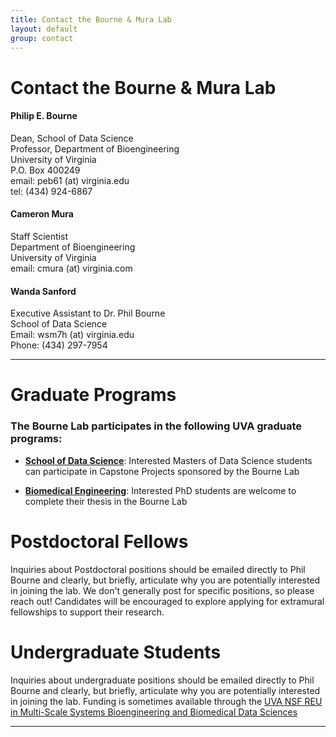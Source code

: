 ```yaml
---
title: Contact the Bourne & Mura Lab
layout: default
group: contact
---
```


# Contact the Bourne & Mura Lab


<div class="row">

<div class="col-md-4">

  <h4>Philip E. Bourne</h4>
  Dean, School of Data Science  <br>
  Professor, Department of Bioengineering  <br>
  University of Virginia   <br>
  P.O. Box 400249   <br>
  email: peb61 (at) virginia.edu <br>
  tel: (434) 924-6867

</div>

<div class="col-md-4">

  <h4>Cameron Mura</h4>
  Staff Scientist  <br>
  Department of Bioengineering  <br>
  University of Virginia   <br>
  email: cmura (at) virginia.com <br>

</div>

<div class="col-md-4">

  <h4> Wanda Sanford</h4>
  Executive Assistant to Dr. Phil Bourne<br>
  School of Data Science  <br>
  Email:  wsm7h (at) virginia.edu  <br>
  Phone: (434) 297-7954  <br>

</div>

</div>

***

# Graduate Programs

### The Bourne Lab participates in the following UVA graduate programs:  
  * **[School of Data Science](https://datascience.virginia.edu/)**: Interested Masters of Data Science students can participate in Capstone Projects sponsored by the Bourne Lab

  * **[Biomedical Engineering](https://engineering.virginia.edu/departments/biomedical-engineering)**: Interested PhD students are welcome to complete their thesis in the Bourne Lab

# Postdoctoral Fellows

Inquiries about Postdoctoral positions should be emailed directly to Phil Bourne and clearly, but briefly, articulate why you are potentially interested in joining the lab. We don't generally post for specific positions, so please reach out! Candidates will be encouraged to explore applying for extramural fellowships to support their research.

# Undergraduate Students

Inquiries about undergraduate positions should be emailed directly to Phil Bourne and clearly, but briefly, articulate why you are potentially interested in joining the lab. Funding is sometimes available through the [UVA NSF REU in Multi-Scale Systems Bioengineering and Biomedical Data Sciences](https://engineering.virginia.edu/departments/biomedical-engineering/academics/training-programs/systems-bioengineering-reu)


***
